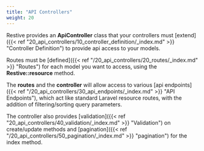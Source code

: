 ```yaml
---
title: "API Controllers"
weight: 20
---
```


Restive provides an **ApiController** class that your controllers must [extend]({{< ref "20_api_controllers/10_controller_definition/_index.md" >}} "Controller Definition") to provide 
api access to your models.

Routes must be [defined]({{< ref "/20_api_controllers/20_routes/_index.md" >}} "Routes") for each model you want to access, using the **Restive::resource** method.

The **routes** and the **controller** will allow access to various [api endpoints]({{< ref "/20_api_controllers/30_api_endpoints/_index.md" >}} "API Endpoints"), which act like standard Laravel resource 
routes, with the addition of filtering/sorting query parameters.

The controller also provides [validation]({{< ref "20_api_controllers/40_validation/_index.md" >}} "Validation") 
on create/update methods and [pagination]({{< ref "/20_api_controllers/50_pagination/_index.md" >}} "pagination") for the index method.
